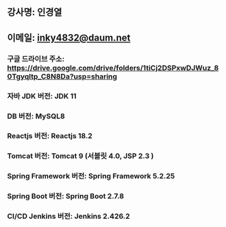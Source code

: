 ## 강사명:  인경열
## 이메일:  inky4832@daum.net
### 구글 드라이브 주소:  https://drive.google.com/drive/folders/1tiCj2DSPxwDJWuz_80Tgyqltp_C8N8Da?usp=sharing

### 자바 JDK 버전:  JDK 11
### DB 버전:  MySQL8
### Reactjs 버전: Reactjs 18.2
### Tomcat 버전:  Tomcat 9 (서블릿 4.0, JSP 2.3 )
### Spring Framework 버전:  Spring Framework 5.2.25
### Spring Boot 버전:  Spring Boot 2.7.8 

### CI/CD Jenkins 버전:  Jenkins 2.426.2



